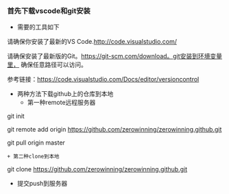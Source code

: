 ### 首先下载vscode和git安装
*  需要的工具如下

请确保你安装了最新的VS Code.http://code.visualstudio.com/

请确保安装了最新版的Git。https://git-scm.com/download。git安装到环境变量里， 确保任意路径可以访问。

参考链接：https://code.visualstudio.com/Docs/editor/versioncontrol

* 两种方法下载github上的仓库到本地
    * 第一种remote远程服务器

git init

git remote add origin https://github.com/zerowinning/zerowinning.github.git

git pull origin master


    + 第二种clone到本地
    
git clone https://github.com/zerowinning/zerowinning.github.git

* 提交push到服务器